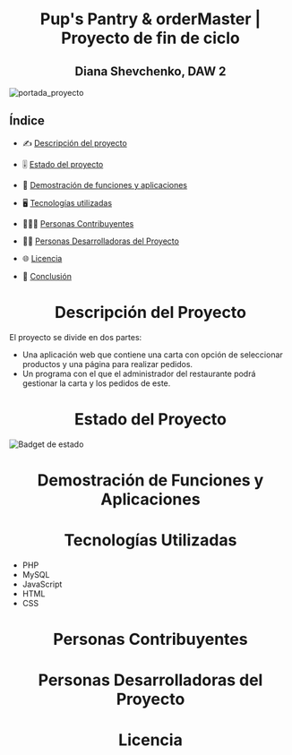 <h1 align="center"> Pup's Pantry & orderMaster | Proyecto de fin de ciclo</h1>
<h2 align="center"> Diana Shevchenko, DAW 2 </h2>

![portada_proyecto](https://github.com/dawdiana/proyectoFinDeCiclo/assets/145001704/fb264739-9f7d-4a59-ad6e-eecfe49bd117)


<h2>Índice</h2>

* ✍️ [Descripción del proyecto](#ap1)  

* 🎚️ [Estado del proyecto](#ap2)

* 💠 [Demostración de funciones y aplicaciones](#ap3)

* 🖥️ [Tecnologías utilizadas](#ap4)

* 👷‍♀️👷 [Personas Contribuyentes](#ap5)

* 👩‍💻 [Personas Desarrolladoras del Proyecto](#ap6)

* 🌐 [Licencia](#ap7)

* 🤔 [Conclusión](#ap9)   


<h1 align="center" id="ap1"> Descripción del Proyecto </h1>

El proyecto se divide en dos partes: 
  
  * Una aplicación web que contiene una carta con opción de seleccionar productos y una página para realizar pedidos.
  * Un programa con el que el administrador del restaurante podrá gestionar la carta y los pedidos de este.

<h1 align="center" id="ap2"> Estado del Proyecto </h1>


![Badget de estado](https://img.shields.io/badge/ESTADO-EN%20DESAROLLO-3B66BC?style)

<h1 align="center" id="ap3"> Demostración de Funciones y Aplicaciones </h1>

<h1 align="center" id="ap4"> Tecnologías Utilizadas </h1>

* PHP 
* MySQL 
* JavaScript
* HTML
* CSS

<h1 align="center" id="ap5"> Personas Contribuyentes </h1>

<h1 align="center" id="ap6"> Personas Desarrolladoras del Proyecto </h1>

<h1 align="center" id='ap7'> Licencia </h1>
